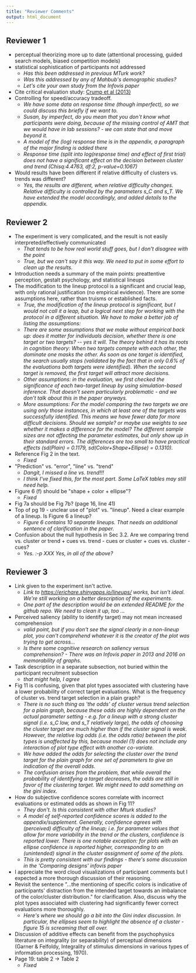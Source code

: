 ```yaml
---
title: "Reviewer Comments"
output: html_document
---
```


## Reviewer 1
- perceptual theorizing more up to date (attentional processing, guided search models, biased competition models)
- statistical sophistication of participants not addressed
    - *Has this been addressed in previous MTurk work?*
    - *Was this addressed by any of Mahbub's demographic studies?*
    - *Let's cite your own study from the Infovis paper*
- Cite critical evaluation study: [Crump et al (2013)](http://journals.plos.org/plosone/article?id=10.1371/journal.pone.0057410)
- Controlling for speed/accuracy tradeoff. 
    - *We have some data on response time (though imperfect), so we could discuss this briefly if we want to.*
    - *Susan, by imperfect, do you mean that you don't know what participants were doing, because of the missing control of AMT that we would have in lab sessions? - we can state that and move beyond it.*
    - *A model of the (log) response time is in the appendix, a paragraph of the major finding is added there*
    - *Response time (split into log(response time) and effect of first trial) does not have a significant effect on the decision between cluster and trend (Chisq:4.4763, df:2, p-value=0.1067)*
- Would results have been different if relative difficulty of clusters vs. trends was different?
    - *Yes, the results are different, when relative difficulty changes. Relative difficulty is controlled by the parameters s_C and s_T. We have extended the model accordingly, and added details to the appendix.*
    
## Reviewer 2
- The experiment is very complicated, and the result is not easily interpreted/effectively communicated
    - *That tends to be how real world stuff goes, but I don't disagree with the point*
    - *True, but we can't say it this way. We need to put in some effort to clean up the results.*
- Introduction needs a summary of the main points: preattentive perception, gestalt psychology, and statistical lineups
- The modification to the lineup protocol is a significant and crucial
leap, with only rational justification (no empirical evidence).
There are some assumptions here, rather than truisms or established facts.
    - *True, the modification of the lineup protocol is significant, but I would not call it a leap, but a logical next step for working with the protocol in a different situation. We have to make a better job of listing the assumptions:*
    - *There are some assumptions that we make without empirical back up: does it matter for individuals decision, whether there is one target or two targets? -- yes it will. The theory behind it has its roots in cognition theory: When two targets compete with each other, the dominate one masks the other. As soon as one target is identified, the search usually stops (validated by the fact that in only 0.6% of the evaluations both targets were identified).  When the second target is removed, the first target will attract more decisions.*
    - *Other assumptions: in the evaluation, we first checked the significance of each two-target lineup by using simulation-based inference. That doesn't seem particularly problematic - and we don't talk about this in the paper anyways.*
    - *More assumptions: For the model comparing the two targets we are using only those instances, in which at least one of the targets was successfully identified. This means we have fewer data for more difficult decisions. Should we sample? or maybe use weights to see whether it makes a difference for the model? The different sample sizes are not affecting the parameter estimates, but only show up in their standard errors. The differences are too small to have practical effects (sd(Plain) = 0.1179, sd(Color+Shape+Ellipse) = 0.1310).*
- Reference Fig 2 in the text.
    - *Fixed*
- "Prediction" vs. "error", "line" vs. "trend"
    - *Dangit, I missed a line vs. trend!!!* 
    - *I think I've fixed this, for the most part. Some LaTeX tables may still need help.*
- Figure 6 (f) should be "shape + color + ellipse"?
    - *Fixed*
- Fig 7a should be Fig 7b? (page 16, line 41)
- Top of pg 19 - unclear use of "plot" vs. "lineup". Need a clear example of a lineup. Is Figure 6 a lineup?
    - *Figure 6 contains 10 separate lineups. That needs an additional sentence of clarification in the paper.*
- Confusion about the null hypothesis in Sec 3.2. Are we comparing trend vs. cluster or trend + cues vs. trend - cues or cluster + cues vs. cluster - cues? 
    - *Yes. :-p* *XXX Yes, in all of the above?*
    
    
## Reviewer 3
- Link given to the experiment isn't active.
    - *Link to https://erichare.shinyapps.io/lineups/ works, but isn't ideal. We're still working on a better description of the experiments.*
    - *One part of the description would be an extended README for the github repo. We need to clean it up, too ...*
- Perceived saliency (ability to identify target) may not mean increased comprehension
    - *valid point, but if you don't see the signal clearly in a non-lineup plot, you can't comprehend whatever it is the creator of the plot was trying to get across...*
    - *Is there some cognitive research on saliency versus comprehension? - There was an Infovis paper in 2013 and 2016 on memorability of graphs.*
- Task description in a separate subsection, not buried within the participant recruitment subsection
    - *that might help, I agree*
- Fig 11 is confusing, given that plot types associated with clustering have a lower probability of correct target evaluations. What is the frequency of cluster vs. trend target selection in a plain graph?
    - *There is no such thing as 'the odds' of cluster versus trend selection for a plain graph, because these odds are highly dependent on the actual parameter setting - e.g. for a lineup with a strong cluster signal (i.e. s_C low, and s_T relatively large), the odds of choosing the cluster target are much higher than if the cluster signal is weak. However, the relative log odds (i.e. the odds ratio) between the plot types is unaffected by this, because model (1) does not include any interaction of plot type effect with another co-variate.*
    - *We have added the odds for selecting the cluster over the trend target for the plain graph for one set of parameters to give an indication of the overall odds.*
    - *The confusion arises from the problem, that while overall the probability of identifying a target decreases, the odds are still in favor of the clustering target. We might need to add something on the gini index.*
- How do subjective confidence scores correlate with incorrect evaluations or estimated odds as shown in Fig 11?
    - *They don't. Is this consistent with other Mturk studies?*
    - *A model of self-reported confidence scores is added to the appendix/supplement. Generally, confidence agrees with (perceived) difficulty of the lineup; i.e. for parameter values that allow for more variability in the trend or the clusters, confidence is reported lower. There is one notable exception: for plots with an ellipse confidence is reported higher, corresponding to an (unintended) signal in the cluster assignment of some of the plots.*
    - *This is pretty consistent with our findings - there's some discussion in the 'Comparing designs' infovis paper*
- I appreciate the word cloud visualizations of participant comments but I expected a more thorough discussion of their reasoning. 
- Revisit the sentence "...the mentioning of specific colors is indicative of participants' distraction from the intended target towards an imbalance of the color/cluster distribution." for clarification. Also, discuss why the plot types associated with clustering had significantly fewer correct evaluations more thoroughly.
    - *Here's where we should go a bit into the Gini index discussion. In particular, the ellipses seem to highlight the absence of a cluster - figure 15 is screaming that all over.*
- Discussion of additive effects can benefit from the psychophysics literature on integrality (or separability) of perceptual dimensions (Garner & Felfoldy, Integrality of stimulus dimensions in various types of information processing, 1970). 
- Page 19: table 2 -> Table 2
    - *Fixed*